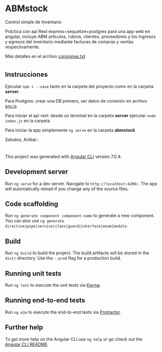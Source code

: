 # ABMstock
Control simple de Inventario

Práctica con api Rest express+sequelize+postgres para una app web en angular,
incluye ABM artículos, rubros, clientes, proveedores y 
los ingresos y egresos del inventario mediante facturas de compras y ventas
respectivamente.

Más detalles en el archivo [consignas.txt](https://github.com/AnibalFlores/abmstock/blob/master/src/consignas.txt)

#
## Instrucciones

Ejecutar `npm i --save` tanto en la carpeta del proyecto como en la carpeta **server**.

Para Postgres: crear una DB primero, ver datos de conexión en archivo [env.js](https://github.com/AnibalFlores/abmstock/blob/master/server/app/configs/env.js)

Para iniciar el api rest: desde un terminal en la carpeta **server** ejecutar `node index.js` en la carpeta

Para iniciar la app simplemente `ng serve` en la carpeta **abmstock**

Saludos, Aníbal.-
#

This project was generated with [Angular CLI](https://github.com/angular/angular-cli) version 7.0.4.

## Development server

Run `ng serve` for a dev server. Navigate to `http://localhost:4200/`. The app will automatically reload if you change any of the source files.

## Code scaffolding

Run `ng generate component component-name` to generate a new component. You can also use `ng generate directive|pipe|service|class|guard|interface|enum|module`.

## Build

Run `ng build` to build the project. The build artifacts will be stored in the `dist/` directory. Use the `--prod` flag for a production build.

## Running unit tests

Run `ng test` to execute the unit tests via [Karma](https://karma-runner.github.io).

## Running end-to-end tests

Run `ng e2e` to execute the end-to-end tests via [Protractor](http://www.protractortest.org/).

## Further help

To get more help on the Angular CLI use `ng help` or go check out the [Angular CLI README](https://github.com/angular/angular-cli/blob/master/README.md).
